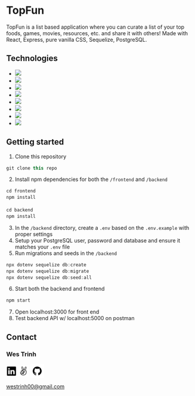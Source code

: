 # TopFun

TopFun is a list based application where you can curate a list of your top foods, games, movies, resources, etc. and share it with others! Made with React, Express, pure vanilla CSS, Sequelize, PostgreSQL.

## Technologies
* <a href="https://developer.mozilla.org/en-US/docs/Web/JavaScript"><img src="https://img.shields.io/badge/-JavaScript-F7DF1E?logo=JavaScript&logoColor=333333" /></a>
* <a href="https://www.postgresql.org/"><img src="https://img.shields.io/badge/-PostgreSQL-336791?logo=PostgreSQL" /></a>
* <a href="https://sequelize.org/"><img src="https://img.shields.io/badge/-Sequelize-039BE5" /></a>
* <a href="https://www.npmjs.com/package/express"><img src="https://img.shields.io/badge/-Express.js-000000?logo=Express" /></a>
* <a href="https://nodejs.org/"><img src="https://img.shields.io/badge/Node.js-43853D?style=flat&logo=node.js&logoColor=white"></a>
* <a href="https://reactjs.org/"><img src="https://img.shields.io/badge/react-%2320232a.svg?style=flat&logo=react&logoColor=%2361DAFB"></a>
* <a href="https://redux.js.org/"><img src="https://img.shields.io/badge/redux-%23593d88.svg?style=flat&logo=redux&logoColor=white"></a>
* <a href="https://developer.mozilla.org/en-US/docs/Web/CSS"><img src="https://img.shields.io/badge/-CSS3-1572B6?logo=CSS3" /></a>


## Getting started
1. Clone this repository

```javascript
git clone this repo
```

2. Install npm dependencies for both the `/frontend` and `/backend`

```javascript
cd frontend
npm install

cd backend
npm install
```

3. In the `/backend` directory, create a `.env` based on the `.env.example` with proper settings
4. Setup your PostgreSQL user, password and database and ensure it matches your `.env` file
5. Run migrations and seeds in the `/backend`

```javascript
npx dotenv sequelize db:create
npx dotenv sequelize db:migrate
npx dotenv sequelize db:seed:all
```

6. Start both the backend and frontend

```javascript
npm start
```
7. Open localhost:3000 for front end
8. Test backend API w/ localhost:5000 on postman

## Contact

### Wes Trinh
<a href="https://www.linkedin.com/in/wes-trinh-28b526220/"><img src="./readme-assets/logos/linkedin-logo.png" height="28" align="middle" /></a>
<a href="https://angel.co/u/wes-trinh"><img src="./readme-assets/logos/angellist-logo.png" height="28" align="middle" /></a>
<a href="https://github.com/WesTrinhKL"><img src="./readme-assets/logos/github-logo.png" height="38" align="middle" /></a>

westrinh00@gmail.com
